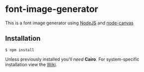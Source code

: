 # font-image-generator

This is a font image generator using [NodeJS](http://nodejs.org) and [node-canvas](https://github.com/LearnBoost/node-canvas)

## Installation

    $ npm install

Unless previously installed you'll _need_ __Cairo__. For system-specific installation view the [Wiki](https://github.com/LearnBoost/node-canvas/wiki/_pages).
